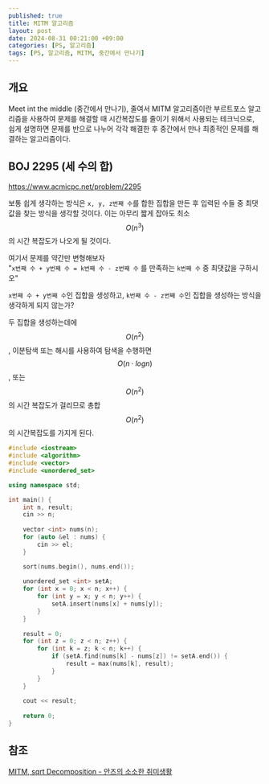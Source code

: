 ```yaml
---
published: true
title: MITM 알고리즘
layout: post
date: 2024-08-31 00:21:00 +09:00
categories: [PS, 알고리즘]
tags: [PS, 알고리즘, MITM, 중간에서 만나기]
---
```


## **개요**
Meet int the middle (중간에서 만나기), 줄여서 MITM 알고리즘이란
부르트포스 알고리즘을 사용하여 문제를 해결할 때 시간복잡도를 줄이기 위해서 사용되는 테크닉으로, 
쉽게 설명하면 문제를 반으로 나누어 각각 해결한 후 중간에서 만나 최종적인 문제를 해결하는 알고리즘이다.

## **BOJ 2295 (세 수의 합)**
https://www.acmicpc.net/problem/2295

보통 쉽게 생각하는 방식은 `x, y, z번째 수`를 합한 집합을 만든 후 입력된 수들 중 최댓값을 찾는 방식을 생각할 것이다.
이는 아무리 짧게 잡아도 최소 $$O(n^3)$$의 시간 복잡도가 나오게 될 것이다.

여기서 문제를 약간만 변형해보자<br>
"`x번째 수 + y번째 수 = k번째 수 - z번째 수` 를 만족하는 `k번째 수` 중 최댓값을 구하시오"

`x번째 수 + y번째 수`인 집합을 생성하고, `k번째 수 - z번째 수`인 집합을 생성하는 방식을 생각하게 되지 않는가?

두 집합을 생성하는데에 $$O(n^2)$$, 이분탐색 또는 해시를 사용하여 탐색을 수행하면 
$$O(n\cdot logn)$$, 또는 $$O(n^2)$$의 시간 복잡도가 걸리므로
총합 $$O(n^2)$$의 시간복잡도를 가지게 된다.

```cpp
#include <iostream>
#include <algorithm>
#include <vector>
#include <unordered_set>

using namespace std;

int main() {
    int n, result;
    cin >> n;
    
    vector <int> nums(n);
    for (auto &el : nums) {
        cin >> el;
    }

    sort(nums.begin(), nums.end());
    
    unordered_set <int> setA;
    for (int x = 0; x < n; x++) {
        for (int y = x; y < n; y++) {
            setA.insert(nums[x] + nums[y]);
        }    
    }
    
    result = 0;
    for (int z = 0; z < n; z++) {
        for (int k = z; k < n; k++) {
            if (setA.find(nums[k] - nums[z]) != setA.end()) {
                result = max(nums[k], result);
            }
        }    
    }
    
    cout << result;
    
    return 0;
}
```

## **참조**
[MITM, sqrt Decomposition - 안즈의 소소한 취미생활](https://anz1217.tistory.com/127)<br>
